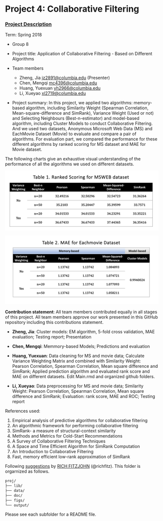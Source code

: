 # Project 4: Collaborative Filtering

### [Project Description](doc/project4_desc.md)

Term: Spring 2018

+ Group 8
+ Project title: Application of Collaborative Filtering - Based on Different Algorithms
+ Team members
	+ Zheng, Jia jz2891@columbia.edu (Presenter)
	+ Chen, Mengqi mc4396@columbia.edu
	+ Huang, Yuexuan yh2966@columbia.edu
	+ Li, Xueyao xl2719@columbia.edu

+ Project summary: In this project, we applied two algorithms: memory-based algorithm, including Similarity Weight (Spearman Correlation, Mean-square-difference and SimRank), Variance Weight (Used or not) and Selecting Neighbours (Best-n-estimator) and model-based algorithm, including Cluster Models to conduct Collaborative Filtering. And we used two datasets, Anonymous Microsoft Web Data (MS) and EachMovie Dataset (Movie) to evaluate and compare a pair of algorithms. For evaluation part, we compared the performance for these different algorithms by ranked scoring for MS dataset and MAE for Movie dataset.

The following charts give an exhaustive visual understanding of the performance of all the algorithms we used on different datasets.

![Ranked Scoring for MSWEB dataset](/figs/ms_table.png)

![MAE for Eachmovie dataset](figs/movie_table.png)

**Contribution statement**: All team members contributed equally in all stages of this project. All team members approve our work presented in this GitHub repository including this contributions statement. 
 
 + **Zheng, Jia**: Cluster models: EM algorithm, 5-fold cross validation, MAE evaluation; Testing report; Presentation
 
 + **Chen, Mengqi**:  Memmory-based Models; Predictions and evaluation
 
 + **Huang, Yuexuan**:  Data cleaning for MS and movie data; Calculate Variance Weighting Matrix and combined with Similarity Weight: Pearson Correlation, Spearman Correlation, Mean square difference and SimRank; Applied prediction algorithm and evaluated rank score and MAE on different datasets. Edit Main.rmd and organized github folders.
 
 + **Li, Xueyao**: Data preprocessing for MS and movie data; Similarity Weight: Pearson Correlation, Spearman Correlation, Mean square difference and SimRank; Evaluation: rank score, MAE and ROC; Testing report
 
 
 References used: 
1. Empirical analysis of predictive algorithms for collaborative filtering
2. An algorithmic framework for performing collaborative filtering
3. SimRank- a measure of structural-context similarity
4. Methods and Metrics for Cold-Start Recommendations
5. A Survey of Collaborative Filtering Techniques
6. A Space and Time Efficient Algorithm for SimRank Computation
7. An Introduction to Collaborative Filtering
8. Fast, memory efficient low-rank approximation of SimRank

Following [suggestions](http://nicercode.github.io/blog/2013-04-05-projects/) by [RICH FITZJOHN](http://nicercode.github.io/about/#Team) (@richfitz). This folder is orgarnized as follows.

```
proj/
├── lib/
├── data/
├── doc/
├── figs/
└── output/
```

Please see each subfolder for a README file.
